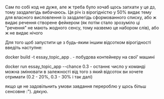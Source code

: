 Сам по собі код не дуже, але ж треба було хочаб щось запхати у це дз, тому
заздалегідь вибачаюсь.
Ця річ із вірогідністю у 50% видає тему для власного висловлення із
заздалегідь сформованного списку, або ж видає речення створене фейкером
(як потім стало зрозуміло ці "речення" не мають жодного сенсу, тому назвемо це
набором слів), або ж не видає нічого

Для того щоб запустити це з будь-яким іншим відсотком вірогідності введіть наступне:

docker build -t essay_topic_app . - побудова контейнеру на свої' машині

docker run essay_topic_app --chance 0.3 - останнє число у команді можна
змінювати в залежності від того з який відсоток ви хочете отримати (0.2 - 20%, 0.3 - 30%
і так далі)

якщо це не задовільнить умови завдання перероблю у щось більш сенсовне :"). дякую.
